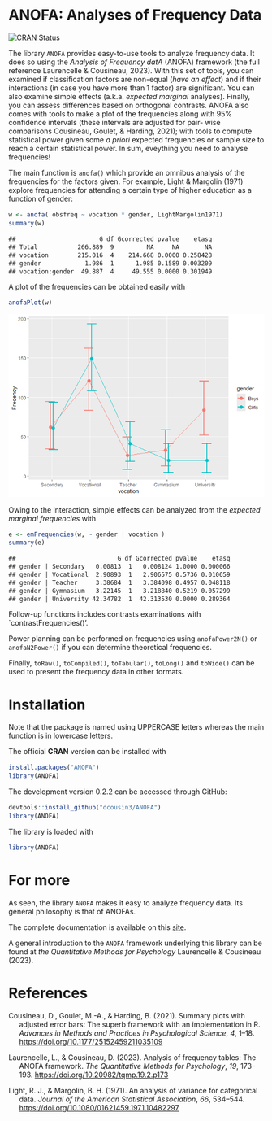 
# ANOFA: Analyses of Frequency Data

<!-- badges: start -->

[![CRAN
Status](https://www.r-pkg.org/badges/version/ANOFA)](https://cran.r-project.org/package=ANOFA)
<!-- badges: end -->

The library `ANOFA` provides easy-to-use tools to analyze frequency
data. It does so using the *Analysis of Frequency datA* (ANOFA)
framework (the full reference Laurencelle & Cousineau, 2023). With this
set of tools, you can examined if classification factors are non-equal
(*have an effect*) and if their interactions (in case you have more than
1 factor) are significant. You can also examine simple effects (a.k.a.
*expected marginal* analyses). Finally, you can assess differences based
on orthogonal contrasts. ANOFA also comes with tools to make a plot of
the frequencies along with 95% confidence intervals (these intervals are
adjusted for pair- wise comparisons Cousineau, Goulet, & Harding, 2021);
with tools to compute statistical power given some *a priori* expected
frequencies or sample size to reach a certain statistical power. In sum,
eveything you need to analyse frequencies!

The main function is `anofa()` which provide an omnibus analysis of the
frequencies for the factors given. For example, Light & Margolin (1971)
explore frequencies for attending a certain type of higher education as
a function of gender:

``` r
w <- anofa( obsfreq ~ vocation * gender, LightMargolin1971)
summary(w)
```

    ##                       G df Gcorrected pvalue    etasq
    ## Total           266.889  9         NA     NA       NA
    ## vocation        215.016  4    214.668 0.0000 0.258428
    ## gender            1.986  1      1.985 0.1589 0.003209
    ## vocation:gender  49.887  4     49.555 0.0000 0.301949

A plot of the frequencies can be obtained easily with

``` r
anofaPlot(w) 
```

![](README_files/figure-gfm/unnamed-chunk-3-1.png)<!-- -->

Owing to the interaction, simple effects can be analyzed from the
*expected marginal frequencies* with

``` r
e <- emFrequencies(w, ~ gender | vocation )
summary(e)
```

    ##                            G df Gcorrected pvalue    etasq
    ## gender | Secondary   0.00813  1   0.008124 1.0000 0.000066
    ## gender | Vocational  2.90893  1   2.906575 0.5736 0.010659
    ## gender | Teacher     3.38684  1   3.384098 0.4957 0.048118
    ## gender | Gymnasium   3.22145  1   3.218840 0.5219 0.057299
    ## gender | University 42.34782  1  42.313530 0.0000 0.289364

Follow-up functions includes contrasts examinations with
\`contrastFrequencies()’.

Power planning can be performed on frequencies using `anofaPower2N()` or
`anofaN2Power()` if you can determine theoretical frequencies.

Finally, `toRaw()`, `toCompiled()`, `toTabular()`, `toLong()` and
`toWide()` can be used to present the frequency data in other formats.

# Installation

Note that the package is named using UPPERCASE letters whereas the main
function is in lowercase letters.

The official **CRAN** version can be installed with

``` r
install.packages("ANOFA")
library(ANOFA)
```

The development version 0.2.2 can be accessed through GitHub:

``` r
devtools::install_github("dcousin3/ANOFA")
library(ANOFA)
```

The library is loaded with

``` r
library(ANOFA)
```

# For more

As seen, the library `ANOFA` makes it easy to analyze frequency data.
Its general philosophy is that of ANOFAs.

The complete documentation is available on this
[site](https://dcousin3.github.io/ANOFA/).

A general introduction to the `ANOFA` framework underlying this library
can be found at *the Quantitative Methods for Psychology* Laurencelle &
Cousineau (2023).

# References

<div id="refs" class="references csl-bib-body hanging-indent"
entry-spacing="0" line-spacing="2">

<div id="ref-cgh21" class="csl-entry">

Cousineau, D., Goulet, M.-A., & Harding, B. (2021). Summary plots with
adjusted error bars: The superb framework with an implementation in R.
*Advances in Methods and Practices in Psychological Science*, *4*, 1–18.
<https://doi.org/10.1177/25152459211035109>

</div>

<div id="ref-lc23b" class="csl-entry">

Laurencelle, L., & Cousineau, D. (2023). Analysis of frequency tables:
The ANOFA framework. *The Quantitative Methods for Psychology*, *19*,
173–193. <https://doi.org/10.20982/tqmp.19.2.p173>

</div>

<div id="ref-lm71" class="csl-entry">

Light, R. J., & Margolin, B. H. (1971). An analysis of variance for
categorical data. *Journal of the American Statistical Association*,
*66*, 534–544. <https://doi.org/10.1080/01621459.1971.10482297>

</div>

</div>
